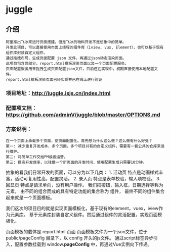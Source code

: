 # juggle

## 介绍
    阿里推出飞冰来进行页面搭建，但是飞冰的物料开发不是想象中的简单。
    开发此项目，可以直接使用市面上线程的组件库（iview, vux, Element），也可以基于现有组件库封装自定义组件。
    通过拖拽布局，生成页面配置 json 文件，再通过json动态渲染页面。
    此项目包含两部分，report.html模板渲染页面以及一个页面配置服务。
    页面配置服务用来拖拽生成页面配置json文件，目前还在实现中，初期直接使用本地配置文件。
    report.html模板渲染页面已经实现并已在线上进行验证
    
### 项目地址：http://juggle.isjs.cn/index.html

### 配置项文档：https://github.com/adminV/juggle/blob/master/OPTIONS.md

### 方案说明：
    在一个页面上承载多个页面，使页面配置化。首先想为什么这么做？这么做有什么好处？
    第一: 减少重复开发成本，多个页面，多个项目共有的自定义组件，需要有一套公共的仓库来进行维护。
    第二: 将简单工作交给PM或者运营。
    第三: 提高开发效率，以往做一个新页面的开发时间，使用配置生成只需要10分钟。
    
抽象的看我们日常开发的页面，可以分为以下几类：
    1. 活动页  特点是动画样式丰富，活动可复用性高，配置灵活。
    2. 录入页  特点是表单校验，输入项校验。
    3. 回显页  特点是请求单向，没有用户操作。
我们把按钮，输入框，日期选择等称为 元素，
由不同的组合而成的具有特定功能的集合称为  组件，
最终不同的组件集合起来就是一个页面模板。

   我们这次的项目目的就是实现页面模板化，基于现有的element，vuex，iview作为元素库。
基于元素库封装自定义组件。然后通过组件的灵活配置，实现页面模板化。

   页面模板的载体是 report.html 页面
页面模板文件为一个json文件，位于 public/pageConfig 目录下，以 config 开头的js文件。
通过script标签异步引入，配置参数挂载到 window.__pageConfig__ 中，再通过Vue实例向下传递。



